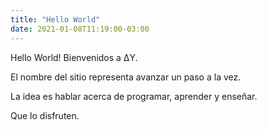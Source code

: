 ```yaml
---
title: "Hello World"
date: 2021-01-08T11:19:00-03:00
---
```


Hello World! Bienvenidos a ΔY.

El nombre del sitio representa avanzar un paso a la vez.

La idea es hablar acerca de programar, aprender y enseñar. 

Que lo disfruten.

